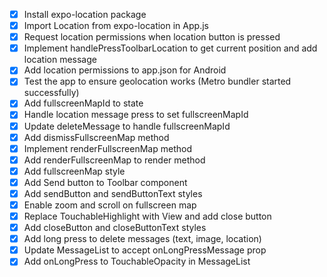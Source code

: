 - [x] Install expo-location package
- [x] Import Location from expo-location in App.js
- [x] Request location permissions when location button is pressed
- [x] Implement handlePressToolbarLocation to get current position and add location message
- [x] Add location permissions to app.json for Android
- [x] Test the app to ensure geolocation works (Metro bundler started successfully)
- [x] Add fullscreenMapId to state
- [x] Handle location message press to set fullscreenMapId
- [x] Update deleteMessage to handle fullscreenMapId
- [x] Add dismissFullscreenMap method
- [x] Implement renderFullscreenMap method
- [x] Add renderFullscreenMap to render method
- [x] Add fullscreenMap style
- [x] Add Send button to Toolbar component
- [x] Add sendButton and sendButtonText styles
- [x] Enable zoom and scroll on fullscreen map
- [x] Replace TouchableHighlight with View and add close button
- [x] Add closeButton and closeButtonText styles
- [x] Add long press to delete messages (text, image, location)
- [x] Update MessageList to accept onLongPressMessage prop
- [x] Add onLongPress to TouchableOpacity in MessageList
